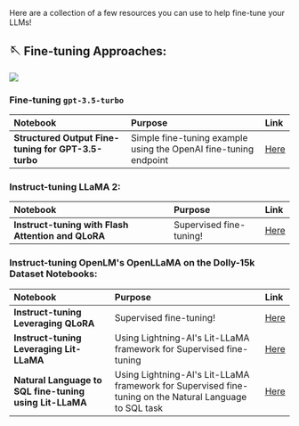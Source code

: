 Here are a collection of a few resources you can use to help fine-tune your LLMs!

## 🪡 Fine-tuning Approaches:

<img src="https://i.imgur.com/iXwCAad.png" 
     height="auto"/>

### Fine-tuning `gpt-3.5-turbo`

| Notebook | Purpose | Link                                                                                           |
| :-------- | :-------- | :------------------------------------------------------------------------------------------------ |
|  **Structured Output Fine-tuning for GPT-3.5-turbo**  | Simple fine-tuning example using the OpenAI fine-tuning endpoint | [Here](https://colab.research.google.com/drive/1Kf4gDOVEh608CQafLjU2oNlY_3g_UCuE?usp=sharing) |


### Instruct-tuning LLaMA 2:

| Notebook | Purpose | Link                                                                                           |
| :-------- | :-------- | :------------------------------------------------------------------------------------------------ |
|  **Instruct-tuning with Flash Attention and QLoRA**  | Supervised fine-tuning! | [Here](https://colab.research.google.com/drive/13nuhA7dQXjse_SRpTjPe-oM6iIZkR_TB?usp=sharing) |

### Instruct-tuning OpenLM's OpenLLaMA on the Dolly-15k Dataset Notebooks:

| Notebook | Purpose | Link                                                                                           |
| :-------- | :-------- | :------------------------------------------------------------------------------------------------ |
|  **Instruct-tuning Leveraging QLoRA**  | Supervised fine-tuning! | [Here](https://colab.research.google.com/drive/1SRclU2pcgzCkVXpmhKppVbGW4UcCs5xT?usp=sharing) |
|  **Instruct-tuning Leveraging Lit-LLaMA**  | Using Lightning-AI's Lit-LLaMA framework for Supervised fine-tuning  | [Here](https://colab.research.google.com/drive/1a9OaXVFwrVp-OznIXsbzYuhSHr6TLamy?usp=sharing)   |
|  **Natural Language to SQL fine-tuning using Lit-LLaMA**  | Using Lightning-AI's Lit-LLaMA framework for Supervised fine-tuning on the Natural Language to SQL task  | [Here](https://colab.research.google.com/drive/1oE_gsYKST8-LiTgV1ADeXT8l3ktS9kJq?usp=sharing)   |
